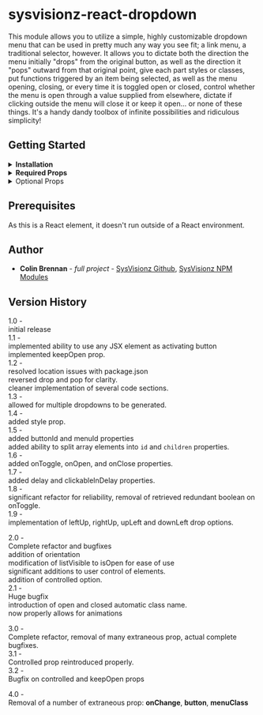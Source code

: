 # sysvisionz-react-dropdown

This module allows you to utilize a simple, highly customizable dropdown menu that can be used in pretty much any way you see fit; a link menu, a traditional selector, however. It allows you to dictate both the direction the menu initially "drops" from the original button, as well as the direction it "pops" outward from that original point, give each part styles or classes, put functions triggered by an item being selected, as well as the menu opening, closing, or every time it is toggled open or closed, control whether the menu is open through a value supplied from elsewhere, dictate if clicking outside the menu will close it or keep it open... or none of these things. It's a handy dandy toolbox of infinite possibilities and ridiculous simplicity!

## Getting Started

<details><summary><strong>Installation</strong></summary>
To install, in terminal type

```
	npm i --save sysvisionz-react-dropdown
```

then, in your react project,

```
import Dropdown from 'sysvisionz-react-dropdown';
```  

and finally, implement it by including that component within your code:

```
<Dropdown {options}>
    {children}
</Dropdown>
```
</details>

<details><summary><strong>Required Props</strong></summary>

___

<details><summary><strong>children</strong></summary>

**behavior:** Content of the activating button.</details>

<details><summary><strong>content</strong></summary>

**accepted types:** array of strings or JSX elements  
**behavior:** dictates the children of the entries in the dropdown menu.
</details></details>

<details><summary>Optional Props</summary>

<details><summary><strong>drop</strong></summary>

**accepted types:** 'up', 'down', 'left', 'right'  
**default:** 'down'  
**behavior:** This dictates the direction that your dropdown menu drops out of the activating button. downLeft and upLeft are special variants; they render a normal drop, but orient the menu's edge to the opposite of the basic version (to the right edge for downLeft and upLeft, and to the bottom edge for rightUp and leftUp) to the activating button instead of the left edge. Note that, due to their nature, they make the pop prop unnecessary by definition.</details>

<details><summary><strong>pop</strong></summary>
**accepted types:** 'up', 'down', 'left', 'right'  
**default:** **drop**  
**note:** *cannot be opposite of drop.*  
**behavior:** This dictates the direction that your dropdown menu pops outwards from the inital dropped out element.</details>

<details><summary><strong>orientation</strong></summary>
**accepted types:** 'top', 'bottom', 'left', 'right', 'center'  
**behavior:** controls the dropdown menu relative to the activating button. 'center' will make a menu dropping downwards appear centered beneath the activating button, 'left' will make the right edge of the menu align with the right edge of the activating button, 'top' aligns the bottom edge with the bottom edge of the activating button, and so on.</details>

<details><summary><strong>open</strong></summary>
**type:** Boolean  
**default:** **false**  
**note:** *need not be set unless **controlled** is **true**.*
**behavior:** Whether the dropdown is open or not.</details>

<details><summary><strong>controlled</strong></summary>
**type:** Boolean  
**behavior:** dictates whether the menu is opened and closed by an outside variable (which is supplied through the **open** prop).</details>

<details><summary><strong>keepOpen</strong></summary>
**type:** boolean  
**default:** **controlled**  
**behavior:** Dictates if dropdown menu will stay open when clicking outside it or on the entries in the menu. Menu can still be closed by clicking on the activating button
**note:** if you do set this to false while controlled is true, it is highly recommended that you use the onToggle function to reset **open**!</details>

<details><summary><strong>onToggle</strong></summary>
**type:** function  
**supplies:** Boolean of current open state of menu.  
**behavior:** function performed when menu is opened or closed.</details>

<details><summary><strong>onOpen</strong></summary>
**type:** function  
**behavior:** function performed when menu is opened.</details>

<details><summary><strong>onClose</strong></summary>
**accepted types:** function  
**behavior:** function performed when menu is closed.</details>

<details><summary><strong>slideIn</strong></summary>
**accepted types:** Boolean  
**behavior:** The menu does a smooth slide in animation.</details>

<details><summary><strong>fadeIn</strong></summary>
**accepted types:** Boolean  
**behavior:** The menu does a smooth fade in animation.</details>

<details><summary><strong>transition</strong></summary>
**accepted types:** Number  
**behavior:** Delays menu close for this many milliseconds, for the purposes of manually applied css transitions.</details>

<details><summary><strong>className</strong></summary>
**type:** String  
**behavior:** dictates the className for the overall element. Adds to prefix of **svz-dropdown-container** and is followed by **active** when the menu element is open.</details>

<details><summary><strong>id</strong></summary>
**type:** String  
**behavior:** dictates the id for the dropdown containing div</details>
</details>

## Prerequisites

As this is a React element, it doesn't run outside of a React environment.

## Author

* **Colin Brennan** - *full project* - [SysVisionz Github](https://github.com/SysVisionz), [SysVisionz NPM Modules](https://www.npmjs.com/~sysvisionz)

## Version History
1.0 -   
initial release  
1.1 -  
implemented ability to use any JSX element as activating button  
implemented keepOpen prop.  
1.2 -  
resolved location issues with package.json  
reversed drop and pop for clarity.  
cleaner implementation of several code sections.  
1.3 -  
allowed for multiple dropdowns to be generated.  
1.4 -  
added style prop.  
1.5 -  
added buttonId and menuId properties  
added ability to split array elements into ```id``` and ```children``` properties.  
1.6 -  
added onToggle, onOpen, and onClose properties.  
1.7 -  
added delay and clickableInDelay properties.  
1.8 -  
significant refactor for reliability, removal of retrieved redundant boolean on onToggle.  
1.9 -  
implementation of leftUp, rightUp, upLeft and downLeft drop options.

2.0 -  
Complete refactor and bugfixes  
addition of orientation  
modification of listVisible to isOpen for ease of use  
significant additions to user control of elements.  
addition of controlled option.  
2.1 -  
Huge bugfix  
introduction of open and closed automatic class name.  
now properly allows for animations  

3.0 -  
Complete refactor, removal of many extraneous prop, actual complete bugfixes.  
3.1 -  
Controlled prop reintroduced properly.  
3.2 -  
Bugfix on controlled and keepOpen props  

4.0 -  
Removal of a number of extraneous prop: **onChange**, **button**, **menuClass**